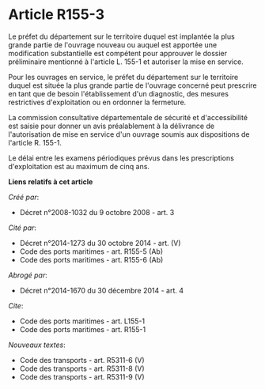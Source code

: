 # Article R155-3

Le préfet du département sur le territoire duquel est implantée la plus grande partie de l'ouvrage nouveau ou auquel est
apportée une modification substantielle est compétent pour approuver le dossier préliminaire mentionné à l'article L. 155-1
et autoriser la mise en service. 

Pour les ouvrages en service, le préfet du département sur le territoire duquel est située la plus grande partie de l'ouvrage
concerné peut prescrire en tant que de besoin l'établissement d'un diagnostic, des mesures restrictives d'exploitation ou en
ordonner la fermeture. 

La commission consultative départementale de sécurité et d'accessibilité est saisie pour donner un avis préalablement à la
délivrance de l'autorisation de mise en service d'un ouvrage soumis aux dispositions de l'article R. 155-1. 

Le délai entre les examens périodiques prévus dans les prescriptions d'exploitation est au maximum de cinq ans.

**Liens relatifs à cet article**

_Créé par_:

  - Décret n°2008-1032 du 9 octobre 2008 - art. 3

_Cité par_:

  - Décret n°2014-1273 du 30 octobre 2014 - art. (V)
  - Code des ports maritimes - art. R155-5 (Ab)
  - Code des ports maritimes - art. R155-6 (Ab)

_Abrogé par_:

  - Décret n°2014-1670 du 30 décembre 2014 - art. 4

_Cite_:

  - Code des ports maritimes - art. L155-1
  - Code des ports maritimes - art. R155-1

_Nouveaux textes_:

  - Code des transports - art. R5311-6 (V)
  - Code des transports - art. R5311-8 (V)
  - Code des transports - art. R5311-9 (V)

